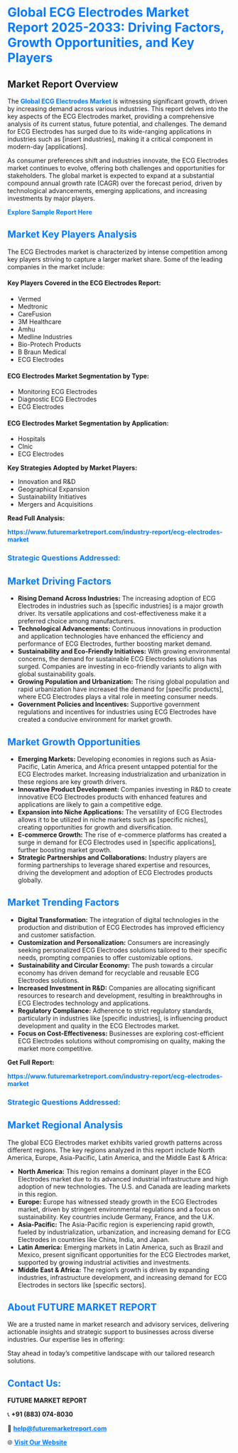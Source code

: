 <h1 style="color: #007BFF;">Global ECG Electrodes Market Report 2025-2033: Driving Factors, Growth Opportunities, and Key Players</h1>

<section id="overview">
<h2>Market Report Overview</h2>
<p>The <a href="https://www.futuremarketreport.com/industry-report/ecg-electrodes-market" style="color: #007BFF; text-decoration: none;"><strong>Global ECG Electrodes Market</strong></a> is witnessing significant growth, driven by increasing demand across various industries. This report delves into the key aspects of the ECG Electrodes market, providing a comprehensive analysis of its current status, future potential, and challenges. The demand for ECG Electrodes has surged due to its wide-ranging applications in industries such as [insert industries], making it a critical component in modern-day [applications].</p>
<p>As consumer preferences shift and industries innovate, the ECG Electrodes market continues to evolve, offering both challenges and opportunities for stakeholders. The global market is expected to expand at a substantial compound annual growth rate (CAGR) over the forecast period, driven by technological advancements, emerging applications, and increasing investments by major players.</p>
</section>

<section id="overview">
<p><a href="https://www.futuremarketreport.com/request-sample/reportId=110350" style="color: #007BFF; text-decoration: none;"><strong>Explore Sample Report Here</strong></a></p>
</section>

<section id="key-players">
<h2 style="color: #007BFF;">Market Key Players Analysis</h2>
<p>The ECG Electrodes market is characterized by intense competition among key players striving to capture a larger market share. Some of the leading companies in the market include:</p>
<h4>Key Players Covered in the ECG Electrodes Report:</h4>
<ul><li>Vermed</li><li>Medtronic</li><li>CareFusion</li><li>3M Healthcare</li><li>Amhu</li><li>Medline Industries</li><li>Bio-Protech Products</li><li>B Braun Medical</li><li>ECG Electrodes</li></ul>
<h4>ECG Electrodes Market Segmentation by Type:</h4>
<ul><li>Monitoring ECG Electrodes</li><li>Diagnostic ECG Electrodes</li><li>ECG Electrodes</li></ul>

<h4>ECG Electrodes Market Segmentation by Application:</h4>
<ul><li>Hospitals</li><li>Clnic</li><li>ECG Electrodes</li></ul>
<p><strong>Key Strategies Adopted by Market Players:</strong></p>
<ul>
<li>Innovation and R&D</li>
<li>Geographical Expansion</li>
<li>Sustainability Initiatives</li>
<li>Mergers and Acquisitions</li>
</ul>
</section>

<section>
<p><strong>Read Full Analysis: </strong></p><a href="https://www.futuremarketreport.com/industry-report/ecg-electrodes-market" style="color: #007BFF; text-decoration: none;"><strong>https://www.futuremarketreport.com/industry-report/ecg-electrodes-market</strong></a>
<h3 style="color: #007BFF;">Strategic Questions Addressed:</h3>
</section>

<section id="driving-factors">
<h2 style="color: #007BFF;">Market Driving Factors</h2>
<ul>
<li><strong>Rising Demand Across Industries:</strong> The increasing adoption of ECG Electrodes in industries such as [specific industries] is a major growth driver. Its versatile applications and cost-effectiveness make it a preferred choice among manufacturers.</li>
<li><strong>Technological Advancements:</strong> Continuous innovations in production and application technologies have enhanced the efficiency and performance of ECG Electrodes, further boosting market demand.</li>
<li><strong>Sustainability and Eco-Friendly Initiatives:</strong> With growing environmental concerns, the demand for sustainable ECG Electrodes solutions has surged. Companies are investing in eco-friendly variants to align with global sustainability goals.</li>
<li><strong>Growing Population and Urbanization:</strong> The rising global population and rapid urbanization have increased the demand for [specific products], where ECG Electrodes plays a vital role in meeting consumer needs.</li>
<li><strong>Government Policies and Incentives:</strong> Supportive government regulations and incentives for industries using ECG Electrodes have created a conducive environment for market growth.</li>
</ul>
</section>

<section id="growth-opportunities">
<h2 style="color: #007BFF;">Market Growth Opportunities</h2>
<ul>
<li><strong>Emerging Markets:</strong> Developing economies in regions such as Asia-Pacific, Latin America, and Africa present untapped potential for the ECG Electrodes market. Increasing industrialization and urbanization in these regions are key growth drivers.</li>
<li><strong>Innovative Product Development:</strong> Companies investing in R&D to create innovative ECG Electrodes products with enhanced features and applications are likely to gain a competitive edge.</li>
<li><strong>Expansion into Niche Applications:</strong> The versatility of ECG Electrodes allows it to be utilized in niche markets such as [specific niches], creating opportunities for growth and diversification.</li>
<li><strong>E-commerce Growth:</strong> The rise of e-commerce platforms has created a surge in demand for ECG Electrodes used in [specific applications], further boosting market growth.</li>
<li><strong>Strategic Partnerships and Collaborations:</strong> Industry players are forming partnerships to leverage shared expertise and resources, driving the development and adoption of ECG Electrodes products globally.</li>
</ul>
</section>

<section id="trending-factors">
<h2 style="color: #007BFF;">Market Trending Factors</h2>
<ul>
<li><strong>Digital Transformation:</strong> The integration of digital technologies in the production and distribution of ECG Electrodes has improved efficiency and customer satisfaction.</li>
<li><strong>Customization and Personalization:</strong> Consumers are increasingly seeking personalized ECG Electrodes solutions tailored to their specific needs, prompting companies to offer customizable options.</li>
<li><strong>Sustainability and Circular Economy:</strong> The push towards a circular economy has driven demand for recyclable and reusable ECG Electrodes solutions.</li>
<li><strong>Increased Investment in R&D:</strong> Companies are allocating significant resources to research and development, resulting in breakthroughs in ECG Electrodes technology and applications.</li>
<li><strong>Regulatory Compliance:</strong> Adherence to strict regulatory standards, particularly in industries like [specific industries], is influencing product development and quality in the ECG Electrodes market.</li>
<li><strong>Focus on Cost-Effectiveness:</strong> Businesses are exploring cost-efficient ECG Electrodes solutions without compromising on quality, making the market more competitive.</li>
</ul>
</section>

<section>
<p><strong>Get Full Report: </strong></p><a href="https://www.futuremarketreport.com/industry-report/ecg-electrodes-market" style="color: #007BFF; text-decoration: none;"><strong>https://www.futuremarketreport.com/industry-report/ecg-electrodes-market</strong></a>
<h3 style="color: #007BFF;">Strategic Questions Addressed:</h3>
</section>


<section id="regional-analysis">
<h2 style="color: #007BFF;">Market Regional Analysis</h2>
<p>The global ECG Electrodes market exhibits varied growth patterns across different regions. The key regions analyzed in this report include North America, Europe, Asia-Pacific, Latin America, and the Middle East & Africa:</p>
<ul>
<li><strong>North America:</strong> This region remains a dominant player in the ECG Electrodes market due to its advanced industrial infrastructure and high adoption of new technologies. The U.S. and Canada are leading markets in this region.</li>
<li><strong>Europe:</strong> Europe has witnessed steady growth in the ECG Electrodes market, driven by stringent environmental regulations and a focus on sustainability. Key countries include Germany, France, and the U.K.</li>
<li><strong>Asia-Pacific:</strong> The Asia-Pacific region is experiencing rapid growth, fueled by industrialization, urbanization, and increasing demand for ECG Electrodes in countries like China, India, and Japan.</li>
<li><strong>Latin America:</strong> Emerging markets in Latin America, such as Brazil and Mexico, present significant opportunities for the ECG Electrodes market, supported by growing industrial activities and investments.</li>
<li><strong>Middle East & Africa:</strong> The region’s growth is driven by expanding industries, infrastructure development, and increasing demand for ECG Electrodes in sectors like [specific sectors].</li>
</ul>
</section>

<footer>
<h2 style="color: #007BFF;">About FUTURE MARKET REPORT</h2>
<p>We are a trusted name in market research and advisory services, delivering actionable insights and strategic support to businesses across diverse industries. Our expertise lies in offering:</p>

<p>Stay ahead in today’s competitive landscape with our tailored research solutions.</p>

<h2 style="color: #007BFF;">Contact Us:</h2>
<p><strong>FUTURE MARKET REPORT</strong></p>
<p>📞 <strong>+91 (883) 074-8030</strong></p>
<p>📧 <strong><a href="mailto:help@futuremarketreport.com" style="color: #007BFF;">help@futuremarketreport.com</a></strong></p>
<p>🌐 <strong><a href="https://www.futuremarketreport.com/" style="color: #007BFF;">Visit Our Website</a></strong></p>
</footer>